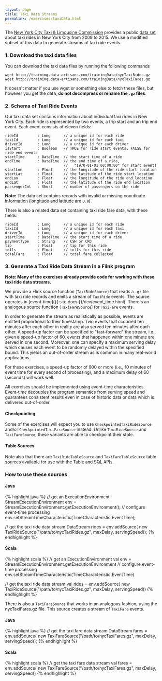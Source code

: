 ```yaml
---
layout: page
title: Taxi Data Streams
permalink: /exercises/taxiData.html
---
```


The [New York City Taxi & Limousine Commission](http://www.nyc.gov/html/tlc/html/home/home.shtml) provides a public [data set](https://uofi.app.box.com/NYCtaxidata) about taxi rides in New York City from 2009 to 2015. We use a modified subset of this data to generate streams of taxi ride events.

### 1. Download the taxi data files

You can download the taxi data files by running the following commands

~~~~
wget http://training.data-artisans.com/trainingData/nycTaxiRides.gz
wget http://training.data-artisans.com/trainingData/nycTaxiFares.gz
~~~~

It doesn't matter if you use wget or something else to fetch these files, but however you get the data, **do not decompress or rename the `.gz` files**.

### 2. Schema of Taxi Ride Events

Our taxi data set contains information about individual taxi rides in New York City.
Each ride is represented by two events, a trip start and an trip end event.
Each event consists of eleven fields:

~~~
rideId         : Long      // a unique id for each ride
taxiId         : Long      // a unique id for each taxi
driverId       : Long      // a unique id for each driver
isStart        : Boolean   // TRUE for ride start events, FALSE for ride end events
startTime      : DateTime  // the start time of a ride
endTime        : DateTime  // the end time of a ride,
                           //   "1970-01-01 00:00:00" for start events
startLon       : Float     // the longitude of the ride start location
startLat       : Float     // the latitude of the ride start location
endLon         : Float     // the longitude of the ride end location
endLat         : Float     // the latitude of the ride end location
passengerCnt   : Short     // number of passengers on the ride
~~~

**Note:** The data set contains records with invalid or missing coordinate information (longitude and latitude are `0.0`).

There is also a related data set containing taxi ride fare data, with these fields:

~~~
rideId         : Long      // a unique id for each ride
taxiId         : Long      // a unique id for each taxi
driverId       : Long      // a unique id for each driver
startTime      : DateTime  // the start time of a ride
paymentType    : String    // CSH or CRD
tip            : Float     // tip for this ride
tolls          : Float     // tolls for this ride
totalFare      : Float     // total fare collected
~~~

### 3. Generate a Taxi Ride Data Stream in a Flink program

**Note: Many of the exercises already provide code for working with these taxi ride data streams.**

We provide a Flink source function (`TaxiRideSource`) that reads a `.gz` file with taxi ride records and emits a stream of `TaxiRide` events. The source operates in [event-time]({{ site.docs }}/dev/event_time.html). There's an analogous source function (`TaxiFareSource`) for `TaxiFare` events.

In order to generate the stream as realistically as possible, events are emitted proportional to their timestamp. Two events that occurred ten minutes after each other in reality are also served ten minutes after each other. A speed-up factor can be specified to "fast-forward" the stream, i.e., given a speed-up factor of 60, events that happened within one minute are served in one second. Moreover, one can specify a maximum serving delay which causes each event to be randomly delayed within the specified bound. This yields an out-of-order stream as is common in many real-world applications.

For these exercises, a speed-up factor of 600 or more (i.e., 10 minutes of event time for every second of processing), and a maximum delay of 60 (seconds) will work well.

All exercises should be implemented using event-time characteristics. Event-time decouples the program semantics from serving speed and guarantees consistent results even in case of historic data or data which is delivered out-of-order.

#### Checkpointing

Some of the exercises will expect you to use `CheckpointedTaxiRideSource` and/or `CheckpointedTaxiFareSource` instead. Unlike `TaxiRideSource` and `TaxiFareSource`, these variants are able to checkpoint their state.

#### Table Sources

Note also that there are `TaxiRideTableSource` and `TaxiFareTableSource` table sources available for use with the Table and SQL APIs.

### How to use these sources

#### Java

{% highlight java %}
// get an ExecutionEnvironment
StreamExecutionEnvironment env =
  StreamExecutionEnvironment.getExecutionEnvironment();
// configure event-time processing
env.setStreamTimeCharacteristic(TimeCharacteristic.EventTime);

// get the taxi ride data stream
DataStream<TaxiRide> rides = env.addSource(
  new TaxiRideSource("/path/to/nycTaxiRides.gz", maxDelay, servingSpeed));
{% endhighlight %}

#### Scala

{% highlight scala %}
// get an ExecutionEnvironment
val env = StreamExecutionEnvironment.getExecutionEnvironment
// configure event-time processing
env.setStreamTimeCharacteristic(TimeCharacteristic.EventTime)

// get the taxi ride data stream
val rides = env.addSource(
  new TaxiRideSource("/path/to/nycTaxiRides.gz", maxDelay, servingSpeed))
{% endhighlight %}

There is also a `TaxiFareSource` that works in an analogous fashion, using the nycTaxiFares.gz file. This source creates a stream of `TaxiFare` events.

#### Java

{% highlight java %}
// get the taxi fare data stream
DataStream<TaxiFare> fares = env.addSource(
  new TaxiFareSource("/path/to/nycTaxiFares.gz", maxDelay, servingSpeed));
{% endhighlight %}

#### Scala

{% highlight scala %}
// get the taxi fare data stream
val fares = env.addSource(
  new TaxiFareSource("/path/to/nycTaxiFares.gz", maxDelay, servingSpeed))
{% endhighlight %}
